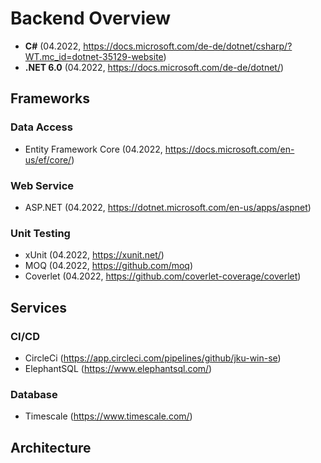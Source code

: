 # Backend Overview
- **C#** (04.2022, https://docs.microsoft.com/de-de/dotnet/csharp/?WT.mc_id=dotnet-35129-website)
- **.NET 6.0** (04.2022, https://docs.microsoft.com/de-de/dotnet/)

## Frameworks
### Data Access
- Entity Framework Core (04.2022, https://docs.microsoft.com/en-us/ef/core/)
### Web Service
- ASP.NET (04.2022, https://dotnet.microsoft.com/en-us/apps/aspnet)
### Unit Testing
- xUnit (04.2022, https://xunit.net/)
- MOQ (04.2022, https://github.com/moq)
- Coverlet (04.2022, https://github.com/coverlet-coverage/coverlet)

## Services
### CI/CD
- CircleCi (https://app.circleci.com/pipelines/github/jku-win-se)
- ElephantSQL (https://www.elephantsql.com/)
### Database
- Timescale (https://www.timescale.com/)

## Architecture

